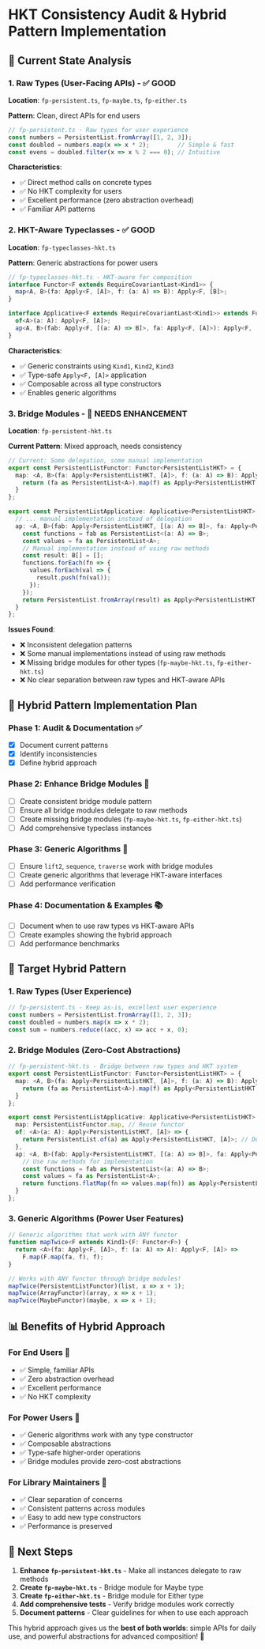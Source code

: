 # HKT Consistency Audit & Hybrid Pattern Implementation

## 🎯 Current State Analysis

### **1. Raw Types (User-Facing APIs) - ✅ GOOD**
**Location**: `fp-persistent.ts`, `fp-maybe.ts`, `fp-either.ts`

**Pattern**: Clean, direct APIs for end users
```typescript
// fp-persistent.ts - Raw types for user experience
const numbers = PersistentList.fromArray([1, 2, 3]);
const doubled = numbers.map(x => x * 2);        // Simple & fast
const evens = doubled.filter(x => x % 2 === 0); // Intuitive
```

**Characteristics**:
- ✅ Direct method calls on concrete types
- ✅ No HKT complexity for users
- ✅ Excellent performance (zero abstraction overhead)
- ✅ Familiar API patterns

### **2. HKT-Aware Typeclasses - ✅ GOOD**
**Location**: `fp-typeclasses-hkt.ts`

**Pattern**: Generic abstractions for power users
```typescript
// fp-typeclasses-hkt.ts - HKT-aware for composition
interface Functor<F extends RequireCovariantLast<Kind1>> {
  map<A, B>(fa: Apply<F, [A]>, f: (a: A) => B): Apply<F, [B]>;
}

interface Applicative<F extends RequireCovariantLast<Kind1>> extends Functor<F> {
  of<A>(a: A): Apply<F, [A]>;
  ap<A, B>(fab: Apply<F, [(a: A) => B]>, fa: Apply<F, [A]>): Apply<F, [B]>;
}
```

**Characteristics**:
- ✅ Generic constraints using `Kind1`, `Kind2`, `Kind3`
- ✅ Type-safe `Apply<F, [A]>` application
- ✅ Composable across all type constructors
- ✅ Enables generic algorithms

### **3. Bridge Modules - 🔧 NEEDS ENHANCEMENT**
**Location**: `fp-persistent-hkt.ts`

**Current Pattern**: Mixed approach, needs consistency
```typescript
// Current: Some delegation, some manual implementation
export const PersistentListFunctor: Functor<PersistentListHKT> = {
  map: <A, B>(fa: Apply<PersistentListHKT, [A]>, f: (a: A) => B): Apply<PersistentListHKT, [B]> => {
    return (fa as PersistentList<A>).map(f) as Apply<PersistentListHKT, [B]>; // ✅ Delegates to raw method
  }
};

export const PersistentListApplicative: Applicative<PersistentListHKT> = {
  // ... manual implementation instead of delegation
  ap: <A, B>(fab: Apply<PersistentListHKT, [(a: A) => B]>, fa: Apply<PersistentListHKT, [A]>): Apply<PersistentListHKT, [B]> => {
    const functions = fab as PersistentList<(a: A) => B>;
    const values = fa as PersistentList<A>;
    // Manual implementation instead of using raw methods
    const result: B[] = [];
    functions.forEach(fn => {
      values.forEach(val => {
        result.push(fn(val));
      });
    });
    return PersistentList.fromArray(result) as Apply<PersistentListHKT, [B]>;
  }
};
```

**Issues Found**:
- ❌ Inconsistent delegation patterns
- ❌ Some manual implementations instead of using raw methods
- ❌ Missing bridge modules for other types (`fp-maybe-hkt.ts`, `fp-either-hkt.ts`)
- ❌ No clear separation between raw types and HKT-aware APIs

## 🚀 Hybrid Pattern Implementation Plan

### **Phase 1: Audit & Documentation** ✅
- [x] Document current patterns
- [x] Identify inconsistencies
- [x] Define hybrid approach

### **Phase 2: Enhance Bridge Modules** 🔧
- [ ] Create consistent bridge module pattern
- [ ] Ensure all bridge modules delegate to raw methods
- [ ] Create missing bridge modules (`fp-maybe-hkt.ts`, `fp-either-hkt.ts`)
- [ ] Add comprehensive typeclass instances

### **Phase 3: Generic Algorithms** 🧮
- [ ] Ensure `lift2`, `sequence`, `traverse` work with bridge modules
- [ ] Create generic algorithms that leverage HKT-aware interfaces
- [ ] Add performance verification

### **Phase 4: Documentation & Examples** 📚
- [ ] Document when to use raw types vs HKT-aware APIs
- [ ] Create examples showing the hybrid approach
- [ ] Add performance benchmarks

## 🎯 Target Hybrid Pattern

### **1. Raw Types (User Experience)**
```typescript
// fp-persistent.ts - Keep as-is, excellent user experience
const numbers = PersistentList.fromArray([1, 2, 3]);
const doubled = numbers.map(x => x * 2);
const sum = numbers.reduce((acc, x) => acc + x, 0);
```

### **2. Bridge Modules (Zero-Cost Abstractions)**
```typescript
// fp-persistent-hkt.ts - Bridge between raw types and HKT system
export const PersistentListFunctor: Functor<PersistentListHKT> = {
  map: <A, B>(fa: Apply<PersistentListHKT, [A]>, f: (a: A) => B): Apply<PersistentListHKT, [B]> => {
    return (fa as PersistentList<A>).map(f) as Apply<PersistentListHKT, [B]>; // Delegates to raw method
  }
};

export const PersistentListApplicative: Applicative<PersistentListHKT> = {
  map: PersistentListFunctor.map, // Reuse functor
  of: <A>(a: A): Apply<PersistentListHKT, [A]> => {
    return PersistentList.of(a) as Apply<PersistentListHKT, [A]>; // Delegates to raw method
  },
  ap: <A, B>(fab: Apply<PersistentListHKT, [(a: A) => B]>, fa: Apply<PersistentListHKT, [A]>): Apply<PersistentListHKT, [B]> => {
    // Use raw methods for implementation
    const functions = fab as PersistentList<(a: A) => B>;
    const values = fa as PersistentList<A>;
    return functions.flatMap(fn => values.map(fn)) as Apply<PersistentListHKT, [B]>; // Use raw methods
  }
};
```

### **3. Generic Algorithms (Power User Features)**
```typescript
// Generic algorithms that work with ANY functor
function mapTwice<F extends Kind1>(F: Functor<F>) {
  return <A>(fa: Apply<F, [A]>, f: (a: A) => A): Apply<F, [A]> =>
    F.map(F.map(fa, f), f);
}

// Works with ANY functor through bridge modules!
mapTwice(PersistentListFunctor)(list, x => x + 1);
mapTwice(ArrayFunctor)(array, x => x + 1);
mapTwice(MaybeFunctor)(maybe, x => x + 1);
```

## 📊 Benefits of Hybrid Approach

### **For End Users** 🎯
- ✅ Simple, familiar APIs
- ✅ Zero abstraction overhead
- ✅ Excellent performance
- ✅ No HKT complexity

### **For Power Users** 🚀
- ✅ Generic algorithms work with any type constructor
- ✅ Composable abstractions
- ✅ Type-safe higher-order operations
- ✅ Bridge modules provide zero-cost abstractions

### **For Library Maintainers** 🔧
- ✅ Clear separation of concerns
- ✅ Consistent patterns across modules
- ✅ Easy to add new type constructors
- ✅ Performance is preserved

## 🎯 Next Steps

1. **Enhance `fp-persistent-hkt.ts`** - Make all instances delegate to raw methods
2. **Create `fp-maybe-hkt.ts`** - Bridge module for Maybe type
3. **Create `fp-either-hkt.ts`** - Bridge module for Either type
4. **Add comprehensive tests** - Verify bridge modules work correctly
5. **Document patterns** - Clear guidelines for when to use each approach

This hybrid approach gives us the **best of both worlds**: simple APIs for daily use, and powerful abstractions for advanced composition! 🎉
